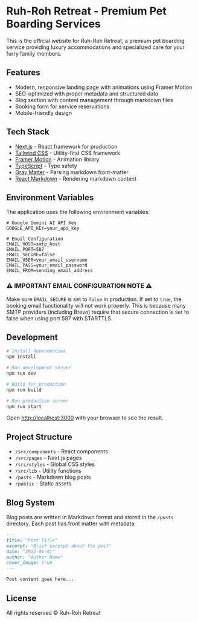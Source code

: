 # Ruh-Roh Retreat - Premium Pet Boarding Services

This is the official website for Ruh-Roh Retreat, a premium pet boarding service providing luxury accommodations and specialized care for your furry family members.

## Features

- Modern, responsive landing page with animations using Framer Motion
- SEO-optimized with proper metadata and structured data
- Blog section with content management through markdown files
- Booking form for service reservations
- Mobile-friendly design

## Tech Stack

- [Next.js](https://nextjs.org/) - React framework for production
- [Tailwind CSS](https://tailwindcss.com/) - Utility-first CSS framework
- [Framer Motion](https://www.framer.com/motion/) - Animation library
- [TypeScript](https://www.typescriptlang.org/) - Type safety
- [Gray Matter](https://github.com/jonschlinkert/gray-matter) - Parsing markdown front-matter
- [React Markdown](https://github.com/remarkjs/react-markdown) - Rendering markdown content

## Environment Variables

The application uses the following environment variables:

```
# Google Gemini AI API Key
GOOGLE_API_KEY=your_api_key

# Email Configuration
EMAIL_HOST=smtp_host
EMAIL_PORT=587
EMAIL_SECURE=false
EMAIL_USER=your_email_username
EMAIL_PASS=your_email_password
EMAIL_FROM=sending_email_address
```

### ⚠️ IMPORTANT EMAIL CONFIGURATION NOTE ⚠️

Make sure `EMAIL_SECURE` is set to `false` in production. If set to `true`, the booking email functionality will not work properly. This is because many SMTP providers (including Brevo) require that secure connection is set to false when using port 587 with STARTTLS.

## Development

```bash
# Install dependencies
npm install

# Run development server
npm run dev

# Build for production
npm run build

# Run production server
npm run start
```

Open [http://localhost:3000](http://localhost:3000) with your browser to see the result.

## Project Structure

- `/src/components` - React components
- `/src/pages` - Next.js pages
- `/src/styles` - Global CSS styles
- `/src/lib` - Utility functions
- `/posts` - Markdown blog posts
- `/public` - Static assets

## Blog System

Blog posts are written in Markdown format and stored in the `/posts` directory. Each post has front matter with metadata:

```markdown
---
title: "Post Title"
excerpt: "Brief excerpt about the post"
date: "2023-01-01"
author: "Author Name"
cover_image: true
---

Post content goes here...
```

## License

All rights reserved © Ruh-Roh Retreat
